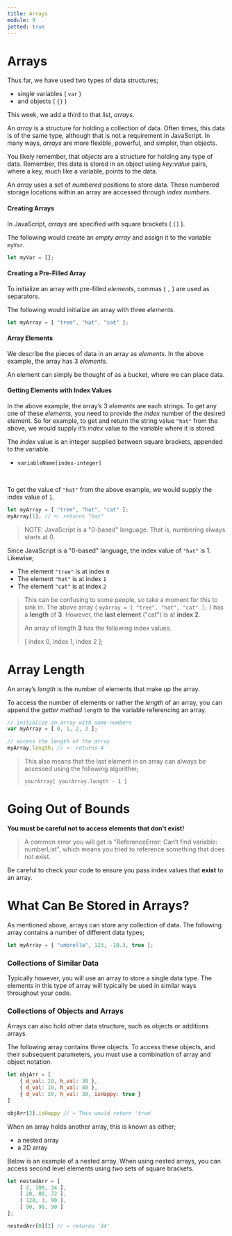 ```yaml
---
title: Arrays
module: 9
jotted: true
---
```


# Arrays

Thus far, we have used two types of data structures;

- single variables ( `var` )
- and objects ( `{}` )

This week, we add a third to that list, _arrays_.

An _array_ is a structure for holding a collection of data. Often times, this data is of the same type, although that is not a requirement in JavaScript. In many ways, _arrays_ are more flexible, powerful, and simpler, than objects.

You likely remember, that _objects_ are a structure for holding any type of data. Remember, this data is stored in an object using _key:value_ pairs, where a key, much like a variable, points to the data.

An _array_ uses a set of _numbered_ positions to store data. These numbered storage locations within an array are accessed through _index numbers_.



#### Creating Arrays

In JavaScript, _arrays_ are specified with square brackets ( `[]` ).

The following would create an _empty array_ and assign it to the variable `myVar`.

```js
let myVar = [];
```



#### Creating a Pre-Filled Array

To initialize an array with pre-filled _elements_, commas ( `,` ) are used as separators.

The following would initialize an array with three _elements_.

```js
let myArray = [ "tree", "hat", "cat" ];
```

#### Array Elements

We describe the pieces of data in an array as _elements_. In the above example, the array has 3 _elements_.

An element can simply be thought of as a bucket, where we can place data.

#### Getting Elements with Index Values

In the above example, the array’s 3 _elements_ are each strings. To get any one of these _elements_, you need to provide the _index_ number of the desired element. So for example, to get and return the string value `"hat"` from the above, we would supply it’s _index_ value to the variable where it is stored.

The _index_ value is an integer supplied between square brackets, appended to the variable.

- `variableName[index-integer]`

<!-- perhaps the above should be an image and not code? -->


<br />

To get the value of `"hat"` from the above example, we would supply the index value of `1`.

```js
let myArray = [ "tree", "hat", "cat" ];
myArray[1]; // <- returns "hat"
```

> NOTE: JavaScript is a "0-based" language. That is, numbering always starts at 0.

Since JavaScript is a "0-based" language, the index value of `"hat"` is 1. Likewise;

- The element `"tree"` is at index `0`
- The element `"hat"` is at index `1`
- The element `"cat"` is at index `2`

> This can be confusing to some people, so take a moment for this to sink in. The above array ( `myArray = [ "tree", "hat", "cat" ];` ) has a **length** of **3**. However, the **last element** ("cat") is at **index 2**.
>
> An array of length **3** has the following index values.
>
> [ index 0, index 1, index 2 ];
>


# Array Length

An array’s _length_ is the number of elements that make up the array.

To access the number of elements or rather the _length_ of an array, you can append the _getter method_ `length` to the variable referencing an array.

```js
// initialize an array with some numbers
var myArray = [ 0, 1, 2, 3 ];

// access the length of the array
myArray.length; // <- returns 4
```

> This also means that the last element in an array can always be accessed using the following algorithm;
>
> `yourArray[ yourArray.length - 1 ]`


# Going Out of Bounds

**You must be careful not to access elements that don't exist!**

> A common error you will get is "ReferenceError: Can’t find variable: numberList", which means you tried to reference something that does not exist.

Be careful to check your code to ensure you pass index values that **exist** to an array.





# What Can Be Stored in Arrays?

As mentioned above, arrays can store any collection of data. The following array contains a number of different data types;

```js
let myArray = [ "umbrella", 123, -10.3, true ];
```

### Collections of Similar Data

Typically however, you will use an array to store a single data type. The elements in this type of array will typically be used in similar ways throughout your code.


### Collections of Objects and Arrays

Arrays can also hold other data structure, such as objects or additions arrays.

The following array contains three objects. To access these objects, and their subsequent parameters, you must use a combination of array and object notation.

```js
let objArr = [
    { d_val: 20, h_val: 30 },
    { d_val: 10, h_val: 40 },
    { d_val: 20, h_val: 30, isHappy: true }
]

objArr[2].isHappy // ← This would return 'true'
```

When an array holds another array, this is known as either;

- a nested array
- a 2D array

Below is an example of a nested array. When using nested arrays, you can access second level elements using _two_ sets of square brackets.

```js
let nestedArr = [
    [ 2, 100, 34 ],
    [ 20, 80, 72 ],
    [ 120, 3, 90 ],
    [ 90, 90, 90 ]
];

nestedArr[0][2] // ← returns '34'
```

